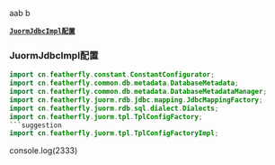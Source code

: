 aab                                       b

[**`JuormJdbcImpl配置`**](#JuormJdbcImpl配置)

### JuormJdbcImpl配置
```java
import cn.featherfly.constant.ConstantConfigurator;
import cn.featherfly.common.db.metadata.DatabaseMetadata;
import cn.featherfly.common.db.metadata.DatabaseMetadataManager;
import cn.featherfly.juorm.rdb.jdbc.mapping.JdbcMappingFactory;
import cn.featherfly.juorm.rdb.sql.dialect.Dialects;
import cn.featherfly.juorm.tpl.TplConfigFactory;
```suggestion
import cn.featherfly.juorm.tpl.TplConfigFactoryImpl;
```

console.log(2333)
